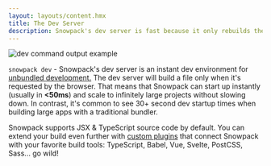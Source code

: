 ```yaml
---
layout: layouts/content.hmx
title: The Dev Server
description: Snowpack's dev server is fast because it only rebuilds the files you change. Powered by ESM (ES modules).
---
```


<script astro>
  import Banner from '../../components/Banner.hmx';
  console.log('Uh Oh');
</script>

![dev command output example](/img/snowpack-dev-startup-2.png)

`snowpack dev` - Snowpack's dev server is an instant dev environment for [unbundled development.](/concepts/how-snowpack-works) The dev server will build a file only when it's requested by the browser. That means that Snowpack can start up instantly (usually in **<50ms**) and scale to infinitely large projects without slowing down. In contrast, it's common to see 30+ second dev startup times when building large apps with a traditional bundler.

Snowpack supports JSX & TypeScript source code by default. You can extend your build even further with [custom plugins](/plugins) that connect Snowpack with your favorite build tools: TypeScript, Babel, Vue, Svelte, PostCSS, Sass... go wild!

<Banner></Banner>